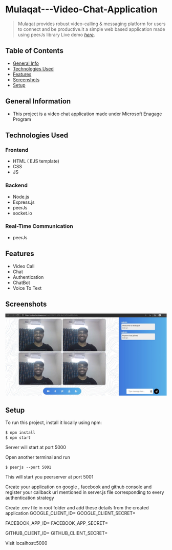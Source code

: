 # Mulaqat---Video-Chat-Application
> Mulaqat provides robust video-calling & messaging platform for users to connect and be productive.It a simple web based application made using peerJs library
> Live demo [_here_](https://mulaqat.herokuapp.com). 

## Table of Contents
* [General Info](#general-information)
* [Technologies Used](#technologies-used)
* [Features](#features)
* [Screenshots](#screenshots)
* [Setup](#setup)

## General Information
- This project is a video chat application made under Microsoft Enagage Program

## Technologies Used
### Frontend
- HTML ( EJS template)
- CSS
- JS

### Backend
- Node.js
- Express.js
- peerJs
- socket.io

### Real-Time Communication
- peerJs

## Features
- Video Call
- Chat
- Authentication
- ChatBot
- Voice To Text


## Screenshots
![Example screenshot](./img/screenshot.jpeg)


## Setup
To run this project, install it locally using npm:
```
$ npm install
$ npm start
```
Server will start at port 5000

Open another terminal and run 
```
$ peerjs --port 5001
```
This will start you peerserver at port 5001

Create your application on google , facebook and github console
and register your callback url mentioned in server.js file corresponding to every authentication strategy

Create .env file in root folder and add these details from the created application
GOOGLE_CLIENT_ID=
GOOGLE_CLIENT_SECRET=

FACEBOOK_APP_ID=
FACEBOOK_APP_SECRET=

GITHUB_CLIENT_ID=
GITHUB_CLIENT_SECRET=

Visit localhost:5000



